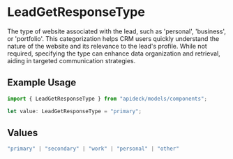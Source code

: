 # LeadGetResponseType

The type of website associated with the lead, such as 'personal', 'business', or 'portfolio'. This categorization helps CRM users quickly understand the nature of the website and its relevance to the lead's profile. While not required, specifying the type can enhance data organization and retrieval, aiding in targeted communication strategies.

## Example Usage

```typescript
import { LeadGetResponseType } from "apideck/models/components";

let value: LeadGetResponseType = "primary";
```

## Values

```typescript
"primary" | "secondary" | "work" | "personal" | "other"
```